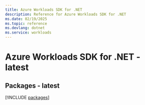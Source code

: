 ```yaml
---
title: Azure Workloads SDK for .NET
description: Reference for Azure Workloads SDK for .NET
ms.date: 02/19/2025
ms.topic: reference
ms.devlang: dotnet
ms.service: workloads
---
```

# Azure Workloads SDK for .NET - latest
## Packages - latest
[!INCLUDE [packages](workloads-index.md)]